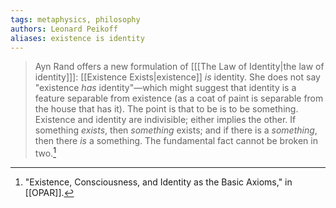 ```yaml
---
tags: metaphysics, philosophy
authors: Leonard Peikoff
aliases: existence is identity
---
```


>Ayn Rand offers a new formulation of \[[[The Law of Identity|the law of identity]]\]: [[Existence Exists|existence]] *is* identity. She does not say "existence *has* identity"—which might suggest that identity is a feature separable from existence (as a coat of paint is separable from the house that has it). The point is that to be is to be something. Existence and identity are indivisible; either implies the other. If something *exists*, then *something* exists; and if there is a *something*, then there *is* a something. The fundamental fact cannot be broken in two.[^1]

[^1]: "Existence, Consciousness, and Identity as the Basic Axioms," in [[OPAR]].